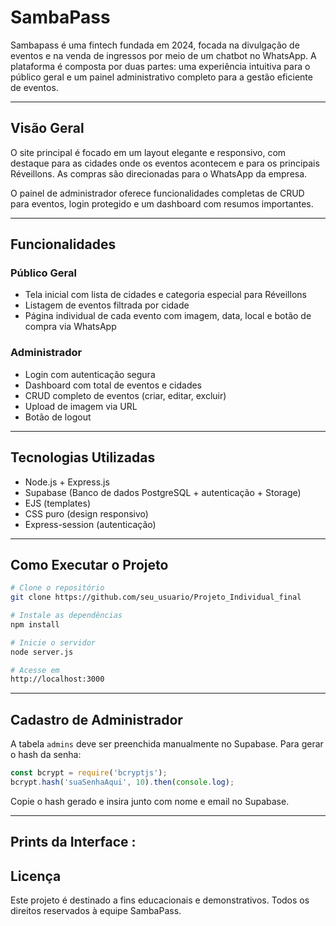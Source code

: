 # SambaPass

Sambapass é uma fintech fundada em 2024, focada na divulgação de eventos e na venda de ingressos por meio de um chatbot no WhatsApp. A plataforma é composta por duas partes: uma experiência intuitiva para o público geral e um painel administrativo completo para a gestão eficiente de eventos.

---
## Visão Geral

O site principal é focado em um layout elegante e responsivo, com destaque para as cidades onde os eventos acontecem e para os principais Réveillons. As compras são direcionadas para o WhatsApp da empresa.

O painel de administrador oferece funcionalidades completas de CRUD para eventos, login protegido e um dashboard com resumos importantes.

---

## Funcionalidades

### Público Geral

* Tela inicial com lista de cidades e categoria especial para Réveillons
* Listagem de eventos filtrada por cidade
* Página individual de cada evento com imagem, data, local e botão de compra via WhatsApp

### Administrador

* Login com autenticação segura
* Dashboard com total de eventos e cidades
* CRUD completo de eventos (criar, editar, excluir)
* Upload de imagem via URL
* Botão de logout
---
## Tecnologias Utilizadas

* Node.js + Express.js
* Supabase (Banco de dados PostgreSQL + autenticação + Storage)
* EJS (templates)
* CSS puro (design responsivo)
* Express-session (autenticação)
---
## Como Executar o Projeto

```bash
# Clone o repositório
git clone https://github.com/seu_usuario/Projeto_Individual_final

# Instale as dependências
npm install

# Inicie o servidor
node server.js

# Acesse em
http://localhost:3000
```
---
## Cadastro de Administrador

A tabela `admins` deve ser preenchida manualmente no Supabase. Para gerar o hash da senha:

```js
const bcrypt = require('bcryptjs');
bcrypt.hash('suaSenhaAqui', 10).then(console.log);
```

Copie o hash gerado e insira junto com nome e email no Supabase.

---
## Prints da Interface :

## Licença

Este projeto é destinado a fins educacionais e demonstrativos. Todos os direitos reservados à equipe SambaPass.
